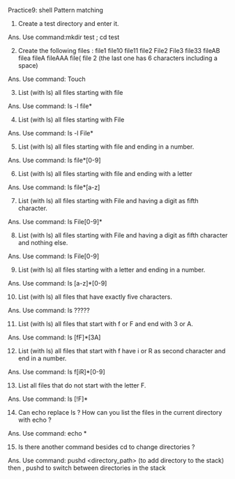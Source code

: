 Practice9: shell Pattern matching


1. Create a test directory and enter it.

Ans. Use command:mkdir test ; cd test


2. Create the following files :
file1
file10
file11
file2
File2
File3
file33
fileAB
filea
fileA
fileAAA
file(
file 2
(the last one has 6 characters including a space)

Ans. Use command:
		Touch <filename>


3. List (with ls) all files starting with file

Ans. Use command:
		ls -l file*


4. List (with ls) all files starting with File

Ans. Use command:
		ls -l File*


5. List (with ls) all files starting with file and ending in a number.

Ans. Use command:
		ls file*[0-9]


6. List (with ls) all files starting with file and ending with a letter

Ans. Use command:
		ls file*[a-z]


7. List (with ls) all files starting with File and having a digit as fifth character.

Ans. Use command:
		ls File[0-9]*


8. List (with ls) all files starting with File and having a digit as fifth character and nothing else.

Ans. Use command:
		ls File[0-9]


9. List (with ls) all files starting with a letter and ending in a number.

Ans. Use command:
		ls [a-z]*[0-9]


10. List (with ls) all files that have exactly five characters.

Ans. Use command:
		ls ?????


11. List (with ls) all files that start with f or F and end with 3 or A.

Ans. Use command:
		ls [fF]*[3A]


12. List (with ls) all files that start with f have i or R as second character and end in a number.

Ans. Use command:
		ls f[iR]*[0-9]


13. List all files that do not start with the letter F.

Ans. Use command:
		ls [!F]*


14. Can echo replace ls ? How can you list the files in the current directory with echo ?

Ans. Use command:
		echo *


15. Is there another command besides cd to change directories ?

Ans. Use command:
		pushd <directory_path>  (to add directory to the stack)
then , pushd  to switch between directories in the stack
